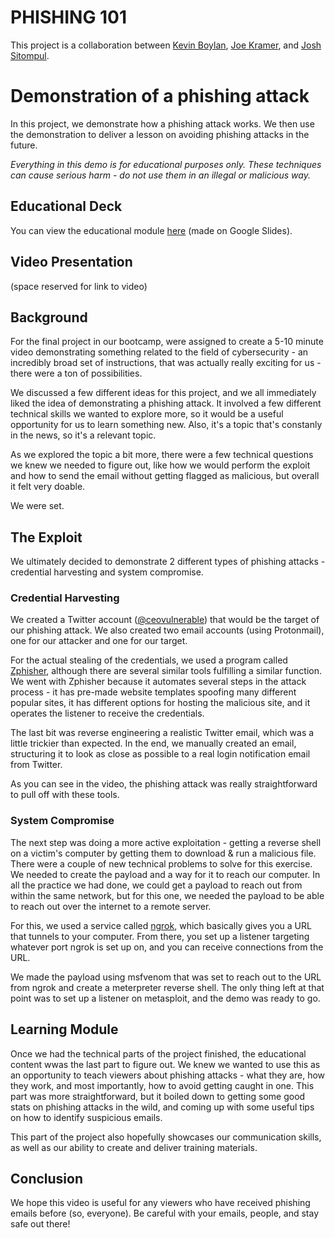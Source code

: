 # PHISHING 101
This project is a collaboration between [Kevin Boylan](https://github.com/kevinpboylan), [Joe Kramer](https://github.com/Githubjoe999), and [Josh Sitompul](GitHub.com/korvuswraith).

# Demonstration of a phishing attack 

In this project, we demonstrate how a phishing attack works. We then use the demonstration to deliver a lesson on avoiding phishing attacks in the future. 

*Everything in this demo is for educational purposes only.  These techniques can cause serious harm - do not use them in an illegal or malicious way.*

## Educational Deck

You can view the educational module [here](https://docs.google.com/presentation/d/1tHViKoNmyG9BW4bdVqVQzv6lz4ILUpxxzoyB1XbFikY/edit?usp=sharing) (made on Google Slides).

## Video Presentation

(space reserved for link to video)

## Background

For the final project in our bootcamp, were assigned to create a 5-10 minute video demonstrating something related to the field of cybersecurity - an incredibly broad set of instructions, that was actually really exciting for us - there were a ton of possibilities. 

We discussed a few different ideas for this project, and we all immediately liked the idea of demonstrating a phishing attack. It involved a few different technical skills we wanted to explore more, so it would be a useful opportunity for us to learn something new. Also, it's a topic that's constanly in the news, so it's a relevant topic. 

As we explored the topic a bit more, there were a few technical questions we knew we needed to figure out, like how we would perform the exploit and how to send the email without getting flagged as malicious, but overall it felt very doable.  

We were set. 

## The Exploit

We ultimately decided to demonstrate 2 different types of phishing attacks - credential harvesting and system compromise.

### Credential Harvesting

We created a Twitter account ([@ceovulnerable](https://twitter.com/ceovulnerable)) that would be the target of our phishing attack. We also created two email accounts (using Protonmail), one for our attacker and one for our target.

For the actual stealing of the credentials, we used a program called [Zphisher](https://github.com/htr-tech/zphisher), although there are several similar tools fulfilling a similar function. We went with Zphisher because it automates several steps in the attack process - it has pre-made website templates spoofing many different popular sites, it has different options for hosting the malicious site, and it operates the listener to receive the credentials. 

The last bit was reverse engineering a realistic Twitter email, which was a little trickier than expected. In the end, we manually created an email, structuring it to look as close as possible to a real login notification email from Twitter. 

As you can see in the video, the phishing attack was really straightforward to pull off with these tools. 

### System Compromise

The next step was doing a more active exploitation - getting a reverse shell on a victim's computer by getting them to download & run a malicious file. There were a couple of new technical problems to solve for this exercise. We needed to create the payload and a way for it to reach our computer. In all the practice we had done, we could get a payload to reach out from within the same network, but for this one, we needed the payload to be able to reach out over the internet to a remote server. 

For this, we used a service called [ngrok](https://ngrok.com/), which basically gives you a URL that tunnels to your computer.  From there, you set up a listener targeting whatever port ngrok is set up on, and you can receive connections from the URL.   

We made the payload using msfvenom that was set to reach out to the URL from ngrok and create a meterpreter reverse shell. The only thing left at that point was to set up a listener on metasploit, and the demo was ready to go.

## Learning Module

Once we had the technical parts of the project finished, the educational content wwas the last part to figure out.  We knew we wanted to use this as an opportunity to teach viewers about phishing attacks - what they are, how they work, and most importantly, how to avoid getting caught in one.  This part was more straightforward, but it boiled down to getting some good stats on phishing attacks in the wild, and coming up with some useful tips on how to identify suspicious emails. 

This part of the project also hopefully showcases our communication skills, as well as our ability to create and deliver training materials. 

## Conclusion

We hope this video is useful for any viewers who have received phishing emails before (so, everyone).  Be careful with your emails, people, and stay safe out there! 

